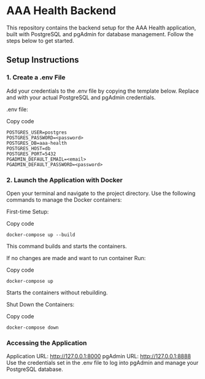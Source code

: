 # AAA Health Backend
This repository contains the backend setup for the AAA Health application, built with PostgreSQL and pgAdmin for database management. Follow the steps below to get started.

## Setup Instructions
### 1. Create a .env File
Add your credentials to the .env file by copying the template below. Replace <password> and <email> with your actual PostgreSQL and pgAdmin credentials.

.env file:

Copy code
```
POSTGRES_USER=postgres
POSTGRES_PASSWORD=<password>
POSTGRES_DB=aaa-health
POSTGRES_HOST=db
POSTGRES_PORT=5432
PGADMIN_DEFAULT_EMAIL=<email>
PGADMIN_DEFAULT_PASSWORD=<password>
```

### 2. Launch the Application with Docker
Open your terminal and navigate to the project directory. Use the following commands to manage the Docker containers:

First-time Setup:

Copy code
```
docker-compose up --build
```
This command builds and starts the containers.

If no changes are made and want to run container Run:

Copy code
```
docker-compose up
```
Starts the containers without rebuilding.

Shut Down the Containers:

Copy code
```
docker-compose down
```


### Accessing the Application
Application URL: http://127.0.0.1:8000
pgAdmin URL: http://127.0.0.1:8888
Use the credentials set in the .env file to log into pgAdmin and manage your PostgreSQL database.
